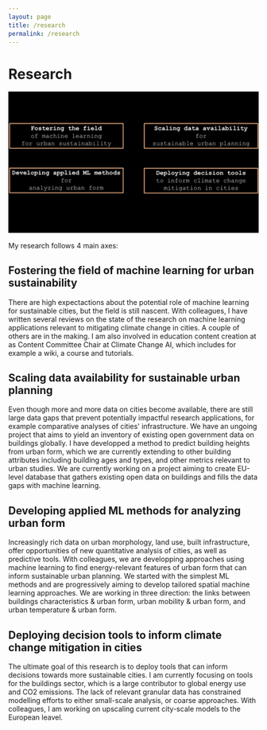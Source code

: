 ```yaml
---
layout: page
title: /research
permalink: /research
---
```


# Research

<img src="imgs/boxes.png" alt="image" width="600"/>

My research follows 4 main axes: 

## Fostering the field of machine learning for urban sustainability

There are high expectactions about the potential role of machine learning for sustainable cities, but the field is still nascent. With colleagues, I have written several reviews on the state of the research on machine learning applications relevant to mitigating climate change in cities. A couple of others are in the making. I am also involved in education content creation at as Content Committee Chair at Climate Change AI, which includes for example a wiki, a course and tutorials. 


## Scaling data availability for sustainable urban planning 

Even though more and more data on cities become available, there are still large data gaps that prevent potentially impactful research applications, for example comparative analyses of cities' infrastructure. We have an ungoing project that aims to yield an inventory of existing open government data on buildings globally. I have developped a method to predict building heights from urban form, which we are currently extending to other building attributes including building ages and types, and other metrics relevant to urban studies. We are currently working on a project aiming to create EU-level database that gathers existing open data on buildings and fills the data gaps with machine learning.


## Developing applied ML methods for analyzing urban form

Increasingly rich data on urban morphology, land use, built infrastructure, offer opportunities of new quantitative analysis of cities, as well as predictive tools. With colleagues, we are developping approaches using machine learning to find energy-relevant features of urban form that can inform sustainable urban planning. We started with the simplest ML methods and are progressively aiming to develop tailored spatial machine learning approaches. We are working in three direction: the links between buildings characteristics & urban form, urban mobility & urban form, and urban temperature & urban form.   


## Deploying decision tools to inform climate change mitigation in cities

The ultimate goal of this research is to deploy tools that can inform decisions towards more sustainable cities. I am currently focusing on tools for the buildings sector, which is a large contributor to global energy use and CO2 emissions. The lack of relevant granular data has constrained modelling efforts to either small-scale analysis, or coarse approaches. With colleagues, I am working on upscaling current city-scale models to the European leavel.  





